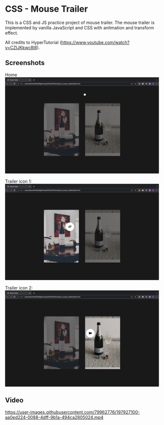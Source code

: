 # CSS - Mouse Trailer

This is a CSS and JS practice project of mouse trailer. The mouse trailer is implemented by vanilla JavaScript and CSS with anitmation and transform effect.

All credits to HyperTutorial (https://www.youtube.com/watch?v=CZIJKkwc8l8).

## Screenshots

Home
![Home](https://github.com/kowo0403hk/css_mouse_trailer/blob/master/docs/Home%20-%20with%20trailer.png?raw=true)

Trailer icon 1:
![icon 1](https://github.com/kowo0403hk/css_mouse_trailer/blob/master/docs/Trailer%20icon%201.png?raw=true)

Trailer icon 2:
![icon 2](https://github.com/kowo0403hk/css_mouse_trailer/blob/master/docs/Trailer%20icon%202.png?raw=true)

## Video
https://user-images.githubusercontent.com/79962776/197927100-aa0ed224-0088-4dff-9b1a-494ca2805024.mp4
